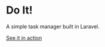 # Do It!
A simple task manager built in Laravel.

[See it in action](http://hidden-gorge-09069.herokuapp.com/)
